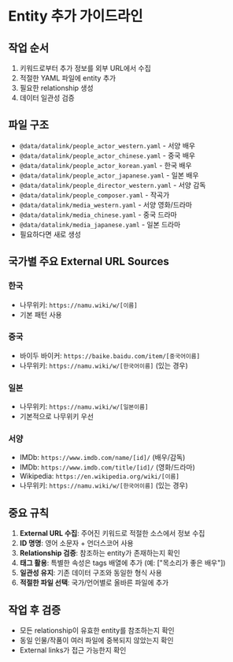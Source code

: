 # Entity 추가 가이드라인

## 작업 순서
1. 키워드로부터 추가 정보를 외부 URL에서 수집
2. 적절한 YAML 파일에 entity 추가
3. 필요한 relationship 생성
4. 데이터 일관성 검증

## 파일 구조
- `@data/datalink/people_actor_western.yaml` - 서양 배우
- `@data/datalink/people_actor_chinese.yaml` - 중국 배우
- `@data/datalink/people_actor_korean.yaml` - 한국 배우
- `@data/datalink/people_actor_japanese.yaml` - 일본 배우
- `@data/datalink/people_director_western.yaml` - 서양 감독
- `@data/datalink/people_composer.yaml` - 작곡가
- `@data/datalink/media_western.yaml` - 서양 영화/드라마
- `@data/datalink/media_chinese.yaml` - 중국 드라마
- `@data/datalink/media_japanese.yaml` - 일본 드라마
- 필요하다면 새로 생성

## 국가별 주요 External URL Sources

### 한국
- 나무위키: `https://namu.wiki/w/[이름]`
- 기본 패턴 사용

### 중국
- 바이두 바이커: `https://baike.baidu.com/item/[중국어이름]`
- 나무위키: `https://namu.wiki/w/[한국어이름]` (있는 경우)

### 일본
- 나무위키: `https://namu.wiki/w/[일본이름]`
- 기본적으로 나무위키 우선

### 서양
- IMDb: `https://www.imdb.com/name/[id]/` (배우/감독)
- IMDb: `https://www.imdb.com/title/[id]/` (영화/드라마)
- Wikipedia: `https://en.wikipedia.org/wiki/[이름]`
- 나무위키: `https://namu.wiki/w/[한국어이름]` (있는 경우)

## 중요 규칙

1. **External URL 수집**: 주어진 키워드로 적절한 소스에서 정보 수집
2. **ID 명명**: 영어 소문자 + 언더스코어 사용
3. **Relationship 검증**: 참조하는 entity가 존재하는지 확인
4. **태그 활용**: 특별한 속성은 tags 배열에 추가 (예: ["목소리가 좋은 배우"])
5. **일관성 유지**: 기존 데이터 구조와 동일한 형식 사용
6. **적절한 파일 선택**: 국가/언어별로 올바른 파일에 추가

## 작업 후 검증
- 모든 relationship이 유효한 entity를 참조하는지 확인
- 동일 인물/작품이 여러 파일에 중복되지 않았는지 확인
- External links가 접근 가능한지 확인